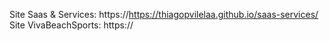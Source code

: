Site Saas & Services: https://https://thiagopvilelaa.github.io/saas-services/
Site VivaBeachSports: https://
